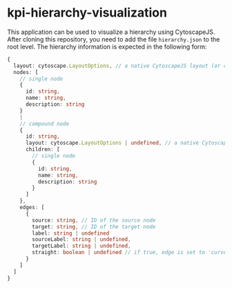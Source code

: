 # kpi-hierarchy-visualization

This application can be used to visualize a hierarchy using CytoscapeJS.  
After cloning this repository, you need to add the file `hierarchy.json` to the root level. The hierarchy information is expected in the following form:

```ts
{
  layout: cytoscape.LayoutOptions, // a native CytoscapeJS layout (or cytoscape-dagre) which will be applied to all nodes
  nodes: [
    // single node
    {
      id: string,
      name: string,
      description: string
    }
    |
    // compound node
    {
      id: string,
      layout: cytoscape.LayoutOptions | undefined, // a native CytoscapeJS layout (or cytoscape-dagre) which will be applied to the compound node's children
      children: [
        // single node
        {
          id: string,
          name: string,
          description: string
        }
      ]
    },
    edges: [
      {
        source: string, // ID of the source node
        target: string, // ID of the target node
        label: string | undefined
        sourceLabel: string | undefined,
        targetLabel: string | undefined,
        straight: boolean | undefined // if true, edge is set to 'curve-style: bezier' instead of 'curve-style: taxi'
      }
    ]
  ]
}
```
